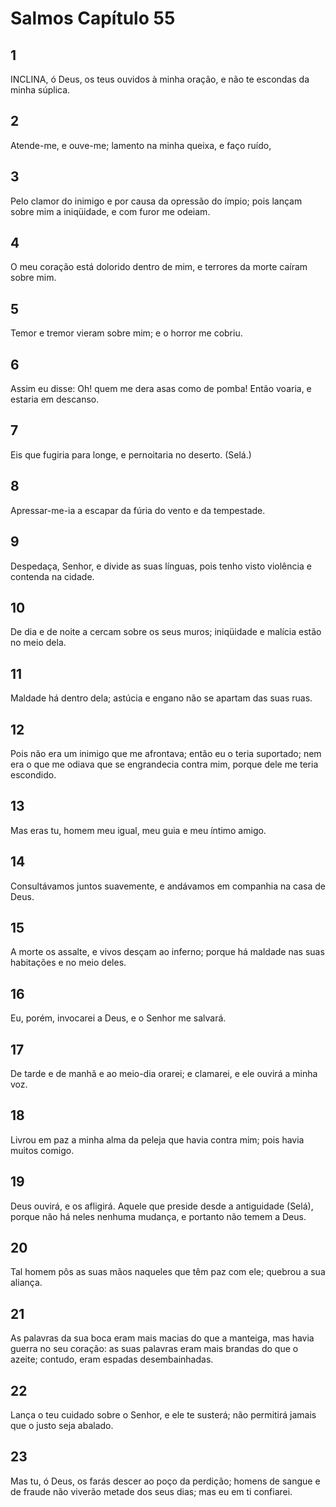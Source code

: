 # Salmos Capítulo 55

## 1
INCLINA, ó Deus, os teus ouvidos à minha oração, e não te escondas da minha súplica.

## 2
Atende-me, e ouve-me; lamento na minha queixa, e faço ruído,

## 3
Pelo clamor do inimigo e por causa da opressão do ímpio; pois lançam sobre mim a iniqüidade, e com furor me odeiam.

## 4
O meu coração está dolorido dentro de mim, e terrores da morte caíram sobre mim.

## 5
Temor e tremor vieram sobre mim; e o horror me cobriu.

## 6
Assim eu disse: Oh! quem me dera asas como de pomba! Então voaria, e estaria em descanso.

## 7
Eis que fugiria para longe, e pernoitaria no deserto. (Selá.)

## 8
Apressar-me-ia a escapar da fúria do vento e da tempestade.

## 9
Despedaça, Senhor, e divide as suas línguas, pois tenho visto violência e contenda na cidade.

## 10
De dia e de noite a cercam sobre os seus muros; iniqüidade e malícia estão no meio dela.

## 11
Maldade há dentro dela; astúcia e engano não se apartam das suas ruas.

## 12
Pois não era um inimigo que me afrontava; então eu o teria suportado; nem era o que me odiava que se engrandecia contra mim, porque dele me teria escondido.

## 13
Mas eras tu, homem meu igual, meu guia e meu íntimo amigo.

## 14
Consultávamos juntos suavemente, e andávamos em companhia na casa de Deus.

## 15
A morte os assalte, e vivos desçam ao inferno; porque há maldade nas suas habitações e no meio deles.

## 16
Eu, porém, invocarei a Deus, e o Senhor me salvará.

## 17
De tarde e de manhã e ao meio-dia orarei; e clamarei, e ele ouvirá a minha voz.

## 18
Livrou em paz a minha alma da peleja que havia contra mim; pois havia muitos comigo.

## 19
Deus ouvirá, e os afligirá. Aquele que preside desde a antiguidade (Selá), porque não há neles nenhuma mudança, e portanto não temem a Deus.

## 20
Tal homem pôs as suas mãos naqueles que têm paz com ele; quebrou a sua aliança.

## 21
As palavras da sua boca eram mais macias do que a manteiga, mas havia guerra no seu coração: as suas palavras eram mais brandas do que o azeite; contudo, eram espadas desembainhadas.

## 22
Lança o teu cuidado sobre o Senhor, e ele te susterá; não permitirá jamais que o justo seja abalado.

## 23
Mas tu, ó Deus, os farás descer ao poço da perdição; homens de sangue e de fraude não viverão metade dos seus dias; mas eu em ti confiarei.

